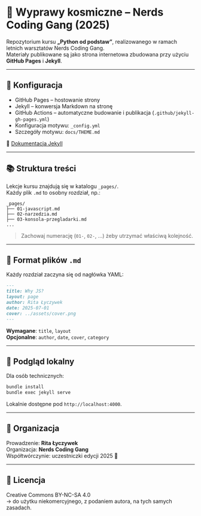 # 🚀 Wyprawy kosmiczne – Nerds Coding Gang (2025)

Repozytorium kursu **„Python od podstaw”**, realizowanego w ramach letnich warsztatów Nerds Coding Gang.  
Materiały publikowane są jako strona internetowa zbudowana przy użyciu **GitHub Pages** i **Jekyll**.

---

## 🔧 Konfiguracja

- GitHub Pages – hostowanie strony
- Jekyll – konwersja Markdown na stronę
- GitHub Actions – automatyczne budowanie i publikacja (`.github/jekyll-gh-pages.yml`)
- Konfiguracja motywu: `_config.yml`
- Szczegóły motywu: `docs/THEME.md`

📘 [Dokumentacja Jekyll](https://jekyllrb.com/docs/pages)

---

## 📚 Struktura treści

Lekcje kursu znajdują się w katalogu `_pages/`.  
Każdy plik `.md` to osobny rozdział, np.:

```
_pages/
├── 01-javascript.md
├── 02-narzedzia.md
├── 03-konsola-przegladarki.md
...
```

> Zachowaj numerację (`01-`, `02-`, ...) żeby utrzymać właściwą kolejność.

---

## 🧾 Format plików `.md`

Każdy rozdział zaczyna się od nagłówka YAML:

```markdown
---
title: Why JS?
layout: page
author: Rita Łyczywek
date: 2025-07-01
cover: ../assets/cover.png
---
```

**Wymagane**: `title`, `layout`  
**Opcjonalne**: `author`, `date`, `cover`, `category`

---

## 🧪 Podgląd lokalny

Dla osób technicznych:

```bash
bundle install
bundle exec jekyll serve
```

Lokalnie dostępne pod `http://localhost:4000`.

---

## 🤝 Organizacja

Prowadzenie: **Rita Łyczywek**  
Organizacja: **Nerds Coding Gang**  
Współtwórczynie: uczestniczki edycji 2025 🌠

---

## 📄 Licencja

Creative Commons BY-NC-SA 4.0  
→ do użytku niekomercyjnego, z podaniem autora, na tych samych zasadach.

